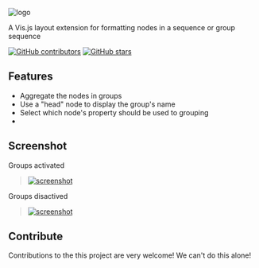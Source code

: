 ![logo](https://user-images.githubusercontent.com/114015/82124812-8367bf80-976f-11ea-9663-16b4358403f1.png)

A Vis.js layout extension for formatting nodes in a sequence or group sequence

[![GitHub contributors](https://img.shields.io/github/contributors/thiagodnf/visjs-extras-groupsequence.svg)](https://github.com/thiagodnf/visjs-extras-groupsequence/graphs/contributors)
[![GitHub stars](https://img.shields.io/github/stars/thiagodnf/visjs-extras-groupsequence.svg)](https://github.com/almende/thiagodnf/visjs-extras-groupsequence)


## Features

- Aggregate the nodes in groups
- Use a "head" node to display the group's name
- Select which node's property should be used to grouping
- 

## Screenshot

Groups activated

> [![screenshot][1]][1]

Groups disactived

> [![screenshot][2]][2]

  [1]: https://user-images.githubusercontent.com/114015/82110234-8a101b80-970a-11ea-9367-d01cbdbf9662.png
  [2]: https://user-images.githubusercontent.com/114015/82126173-ec076a00-9778-11ea-892f-ea9cb614df12.png
  
## Contribute

Contributions to the this project are very welcome! We can't do this alone!
